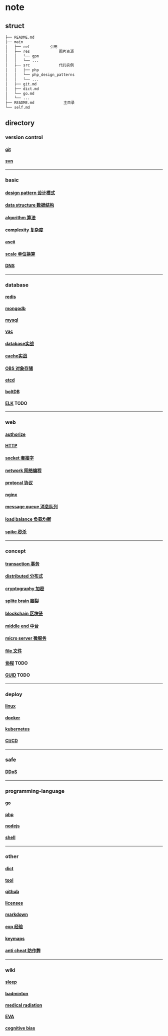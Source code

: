 # note  

## struct  
  
```bash
├── README.md  
├── main  
│   ├── ref         引用  
│   ├── res             图片资源  
│   │   └── gpm  
│   │   └── ...  
│   ├── src             代码实例  
│   │   ├── php  
│   │   └── php_design_patterns  
│   │   └── ...  
│   ├── git.md  
│   ├── dict.md  
│   └── go.md  
│   └── ...  
├── README.md             主目录  
└── self.md  
```  
  
## directory  
  
### version control  

#### [git](main/git.md)

#### [svn](main/svn.md)

---

### basic  

#### [design pattern 设计模式](main/dp.md)

#### [data structure 数据结构](main/data-struct.md)

#### [algorithm 算法](main/algo.md)

#### [complexity 复杂度](main/complexity.md)

#### [ascii](main/ascii.md)

#### [scale 单位换算](main/scale.md)

#### [DNS](main/DNS.md)

---

### database  

#### [redis](main/redis.md)

#### [mongodb](main/mongodb.md)

#### [mysql](main/mysql.md)

#### [yac](main/yac.md)

#### [database实战](main/database.md)

#### [cache实战](main/cache.md)

#### [OBS 对象存储](main/OBS.md)

#### [etcd](main/etcd.md)

#### [boltDB](main/boltDB.md)

#### [ELK](_) TODO
  
---

### web  

#### [authorize](main/auth.md)

#### [HTTP](main/HTTP.md)

#### [socket 套接字](main/socket.md)

#### [network 网络编程](main/linux-network.md)

#### [protocal 协议](main/protocal.md)

#### [nginx](main/nginx.md)

#### [message queue 消息队列](main/mq.md)

#### [load balance 负载均衡](main/load-balance.md)

#### [spike 秒杀](main/spike.md)

---

### concept

#### [transaction 事务](main/acid.md)

#### [distributed 分布式](main/distributed.md)

#### [cryptography 加密](main/crypt.md)

#### [splite brain 脑裂](main/splite-brain.md)

#### [blockchain 区块链](main/blockchain.md)

#### [middle end 中台](main/middle-end.md)

#### [micro server 微服务](main/ms.md)

#### [file 文件](main/file.md)

#### [协程](_) TODO

#### [GUID](_) TODO

---

### deploy  

#### [linux](main/linux.md)

#### [docker](main/docker.md)

#### [kubernetes](main/k8s.md)

#### [CI/CD](main/cicd.md)

---

### safe  

#### [DDoS](main/ddos.md)

---

### programming-language  

#### [go](main/go.md)

#### [php](main/php.md)

#### [nodejs](main/nodejs.md)

#### [shell](main/shell.md)

---

### other  

#### [dict](main/dict.md)

#### [tool](main/tool.md)

#### [github](main/github.md)

#### [licenses](main/licenses.md)

#### [markdown](main/markdown.md)

#### [exp 经验](main/exp.md)

#### [keymaps](main/keymaps.md)

#### [anti cheat 防作弊](main/anti_cheat.md)

---

### wiki

#### [sleep](wiki/sleep.md)

#### [badminton](wiki/badminton.md)

#### [medical radiation](wiki/medical-radiation.md)

#### [EVA](wiki/eva.md)

#### [cognitive bias](wiki/cognitive-bias.md)
